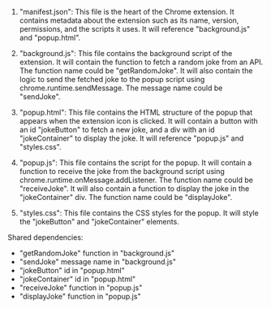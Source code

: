 1. "manifest.json": This file is the heart of the Chrome extension. It contains metadata about the extension such as its name, version, permissions, and the scripts it uses. It will reference "background.js" and "popup.html".

2. "background.js": This file contains the background script of the extension. It will contain the function to fetch a random joke from an API. The function name could be "getRandomJoke". It will also contain the logic to send the fetched joke to the popup script using chrome.runtime.sendMessage. The message name could be "sendJoke".

3. "popup.html": This file contains the HTML structure of the popup that appears when the extension icon is clicked. It will contain a button with an id "jokeButton" to fetch a new joke, and a div with an id "jokeContainer" to display the joke. It will reference "popup.js" and "styles.css".

4. "popup.js": This file contains the script for the popup. It will contain a function to receive the joke from the background script using chrome.runtime.onMessage.addListener. The function name could be "receiveJoke". It will also contain a function to display the joke in the "jokeContainer" div. The function name could be "displayJoke".

5. "styles.css": This file contains the CSS styles for the popup. It will style the "jokeButton" and "jokeContainer" elements.

Shared dependencies:
- "getRandomJoke" function in "background.js"
- "sendJoke" message name in "background.js"
- "jokeButton" id in "popup.html"
- "jokeContainer" id in "popup.html"
- "receiveJoke" function in "popup.js"
- "displayJoke" function in "popup.js"